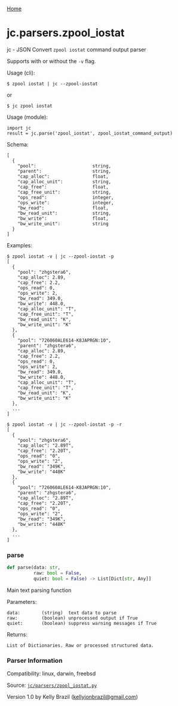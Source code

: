 [Home](https://kellyjonbrazil.github.io/jc/)
<a id="jc.parsers.zpool_iostat"></a>

# jc.parsers.zpool_iostat

jc - JSON Convert `zpool iostat` command output parser

Supports with or without the `-v` flag.

Usage (cli):

    $ zpool iostat | jc --zpool-iostat

or

    $ jc zpool iostat

Usage (module):

    import jc
    result = jc.parse('zpool_iostat', zpool_iostat_command_output)

Schema:

    [
      {
        "pool":                     string,
        "parent":                   string,
        "cap_alloc":                float,
        "cap_alloc_unit":           string,
        "cap_free":                 float,
        "cap_free_unit":            string,
        "ops_read":                 integer,
        "ops_write":                integer,
        "bw_read":                  float,
        "bw_read_unit":             string,
        "bw_write":                 float,
        "bw_write_unit":            string
      }
    ]

Examples:

    $ zpool iostat -v | jc --zpool-iostat -p
    [
      {
        "pool": "zhgstera6",
        "cap_alloc": 2.89,
        "cap_free": 2.2,
        "ops_read": 0,
        "ops_write": 2,
        "bw_read": 349.0,
        "bw_write": 448.0,
        "cap_alloc_unit": "T",
        "cap_free_unit": "T",
        "bw_read_unit": "K",
        "bw_write_unit": "K"
      },
      {
        "pool": "726060ALE614-K8JAPRGN:10",
        "parent": "zhgstera6",
        "cap_alloc": 2.89,
        "cap_free": 2.2,
        "ops_read": 0,
        "ops_write": 2,
        "bw_read": 349.0,
        "bw_write": 448.0,
        "cap_alloc_unit": "T",
        "cap_free_unit": "T",
        "bw_read_unit": "K",
        "bw_write_unit": "K"
      },
      ...
    ]

    $ zpool iostat -v | jc --zpool-iostat -p -r
    [
      {
        "pool": "zhgstera6",
        "cap_alloc": "2.89T",
        "cap_free": "2.20T",
        "ops_read": "0",
        "ops_write": "2",
        "bw_read": "349K",
        "bw_write": "448K"
      },
      {
        "pool": "726060ALE614-K8JAPRGN:10",
        "parent": "zhgstera6",
        "cap_alloc": "2.89T",
        "cap_free": "2.20T",
        "ops_read": "0",
        "ops_write": "2",
        "bw_read": "349K",
        "bw_write": "448K"
      },
      ...
    ]

<a id="jc.parsers.zpool_iostat.parse"></a>

### parse

```python
def parse(data: str,
          raw: bool = False,
          quiet: bool = False) -> List[Dict[str, Any]]
```

Main text parsing function

Parameters:

    data:        (string)  text data to parse
    raw:         (boolean) unprocessed output if True
    quiet:       (boolean) suppress warning messages if True

Returns:

    List of Dictionaries. Raw or processed structured data.

### Parser Information
Compatibility:  linux, darwin, freebsd

Source: [`jc/parsers/zpool_iostat.py`](https://github.com/kellyjonbrazil/jc/blob/master/jc/parsers/zpool_iostat.py)

Version 1.0 by Kelly Brazil (kellyjonbrazil@gmail.com)
